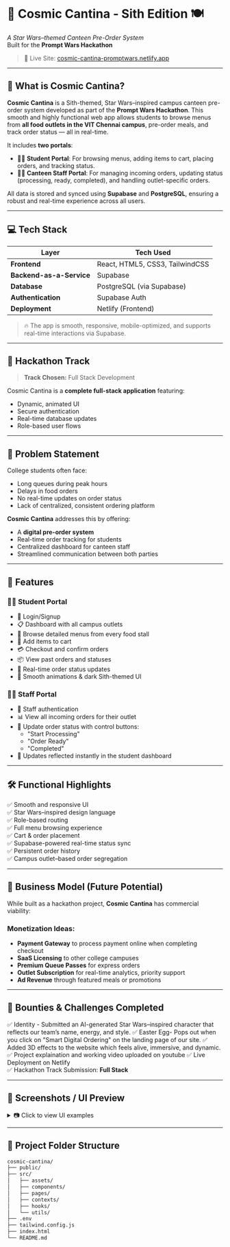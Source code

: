 # 🌌 Cosmic Cantina - Sith Edition 🍽️  
*A Star Wars–themed Canteen Pre-Order System*  
Built for the **Prompt Wars Hackathon**

> 🚀 Live Site: [cosmic-cantina-promptwars.netlify.app](https://cosmic-cantina-promptwars.netlify.app/)

---

## 🧠 What is Cosmic Cantina?

**Cosmic Cantina** is a Sith-themed, Star Wars–inspired campus canteen pre-order system developed as part of the **Prompt Wars Hackathon**. This smooth and highly functional web app allows students to browse menus from **all food outlets in the VIT Chennai campus**, pre-order meals, and track order status — all in real-time.

It includes **two portals**:
- 👨‍🎓 **Student Portal**: For browsing menus, adding items to cart, placing orders, and tracking status.
- 👩‍🍳 **Canteen Staff Portal**: For managing incoming orders, updating status (processing, ready, completed), and handling outlet-specific orders.

All data is stored and synced using **Supabase** and **PostgreSQL**, ensuring a robust and real-time experience across all users.

---

## 💻 Tech Stack

| Layer             | Tech Used                              |
|------------------|-----------------------------------------|
| **Frontend**      | React, HTML5, CSS3, TailwindCSS         |
| **Backend-as-a-Service** | Supabase                         |
| **Database**      | PostgreSQL (via Supabase)               |
| **Authentication**| Supabase Auth                          |
| **Deployment**    | Netlify (Frontend)                     |

> 🔥 The app is smooth, responsive, mobile-optimized, and supports real-time interactions via Supabase.

---

## 🎯 Hackathon Track

> **Track Chosen:** Full Stack Development

Cosmic Cantina is a **complete full-stack application** featuring:
- Dynamic, animated UI
- Secure authentication
- Real-time database updates
- Role-based user flows

---

## 🧩 Problem Statement

College students often face:
- Long queues during peak hours
- Delays in food orders
- No real-time updates on order status
- Lack of centralized, consistent ordering platform

**Cosmic Cantina** addresses this by offering:
- A **digital pre-order system**
- Real-time order tracking for students
- Centralized dashboard for canteen staff
- Streamlined communication between both parties

---

## 🚀 Features

### 🧑‍🎓 Student Portal

- 🔐 Login/Signup
- 📋 Dashboard with all campus outlets
- 🍴 Browse detailed menus from every food stall
- 🛒 Add items to cart
- 💳 Checkout and confirm orders
- 📦 View past orders and statuses
- 🚨 Real-time order status updates
- 🌌 Smooth animations & dark Sith-themed UI

### 👩‍🍳 Staff Portal

- 🔐 Staff authentication
- 📊 View all incoming orders for their outlet
- 🔄 Update order status with control buttons:
  - "Start Processing"
  - "Order Ready"
  - "Completed"
- 🔁 Updates reflected instantly in the student dashboard

---

## 🛠 Functional Highlights

✅ Smooth and responsive UI  
✅ Star Wars–inspired design language  
✅ Role-based routing  
✅ Full menu browsing experience  
✅ Cart & order placement  
✅ Supabase-powered real-time status sync  
✅ Persistent order history  
✅ Campus outlet–based order segregation  

---

## 💼 Business Model (Future Potential)

While built as a hackathon project, **Cosmic Cantina** has commercial viability:

### Monetization Ideas:
- **Payment Gateway** to process payment online when completing checkout
- **SaaS Licensing** to other college campuses
- **Premium Queue Passes** for express orders
- **Outlet Subscription** for real-time analytics, priority support
- **Ad Revenue** through featured meals or promotions

---

## 🏅 Bounties & Challenges Completed

✅ Identity - Submitted an AI-generated Star Wars–inspired character that reflects our team’s name, energy, and style. 
✅ Easter Egg- Pops out when you click on "Smart Digital Ordering" on the landing page of our site. 
✅ Added 3D effects to the website which feels alive, immersive, and dynamic.
✅ Project explaination and working video uploaded on youtube
✅ Live Deployment on Netlify  
✅ Hackathon Track Submission: **Full Stack**

---

## 📸 Screenshots / UI Preview

<details>
  <summary>📷 Click to view UI examples</summary>

- ✨ Student Dashboard  
- 🍽️ Menu Browsing Page  
- 🛒 Cart and Checkout Flow  
- 🛠️ Staff Order Management Panel  

*(Insert screenshots or animated GIFs here)*

</details>

---

## 📂 Project Folder Structure

```bash
cosmic-cantina/
├── public/
├── src/
│   ├── assets/
│   ├── components/
│   ├── pages/
│   ├── contexts/
│   ├── hooks/
│   └── utils/
├── .env
├── tailwind.config.js
├── index.html
└── README.md
